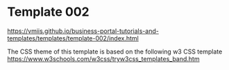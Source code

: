 # Template 002

https://vmiis.github.io/business-portal-tutorials-and-templates/templates/template-002/index.html


The CSS theme of this template is based on the following w3 CSS template  
https://www.w3schools.com/w3css/tryw3css_templates_band.htm
